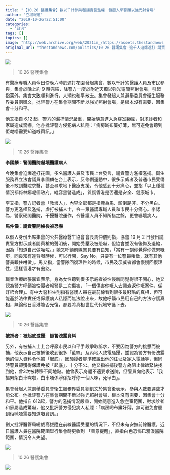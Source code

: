 ```yaml
---
title: "【10.26 醫護集會】數以千計參與者譴責警濫權　發起人斥警屢以強光射會場"
author: "立場報道"
date: "2019-10-26T22:51:00"
categories:
  - "政治"
tags: []
topics: []
image: "http://web.archive.org/web/2021im_/https://assets.thestandnews.com/media/photos/73269115_10162267816800265_3066054561362870272_o20copy_T7rFN_xaB5f7Y.png"
original_url: "thestandnews.com/politics/10-26-醫護集會-逾千人迫爆遮打-譴責警方濫權-發起人批評警方屢以強光射會場"
---
```

![](http://web.archive.org/web/2021im_/https://assets.thestandnews.com/media/photos/73269115_10162267816800265_3066054561362870272_o20copy_T7rFN_xaB5f7Y.png)
> 10.26 醫護集會

有醫療專職人員今日傍晚六時於遮打花園發起集會，數以千計的醫護人員及市民參與，集會於晚上約 9 時完結，除警方一度於附近天橋以強光電筒照射會場，引起指罵外，集會大致順利進行，人潮也和平散去。集會發起人兼選舉委員會衛生服務界委員劉凱文，批評警方在集會期間不斷以強光照射會場，是根本沒有需要，因集會十分和平。

他又指自 6.12 起，警方的濫捕情況嚴重，開始隨意進入急症室範圍，對求診者和家屬造成驚嚇，他亦批評警方侵犯病人私隱：「病房啲布簾好薄，無可避免會聽到佢哋唔需要知道嘅資訊。」

![](http://web.archive.org/web/2021im_/https://assets.thestandnews.com/media/photos/75317348_10162267816700265_3410050818655649792_o20copy_UY2ww_MkQzzMl.png)
> 10.26 醫護集會

**李國麟：警闖醫院嚇壞醫護病人**

今晚集會迫爆遮打花園，多名醫護人員及市民上台發言，譴責警方濫權濫捕。衛生服務界立法會議員李國麟在台上表示，反修例運動中，很多示威者及普通市民受傷後不敢到醫院求醫，甚至尋求地下醫療支援，令他感到十分痛心，並指「以上種種情況都係林鄭呢個政府，縱容黑警造成」，質疑香港是否還是安全、健康城市。

李又指，警方記者會「教壞人」，內容全部都是指鹿為馬、顛倒是非、不分黑白。警方更濫權及濫捕，虐打被捕人士，令一眾醫護專職人員和市民十分痛心。李認為，警察硬闖醫院，干擾醫院運作，令醫護人員不知所措之餘，更會嚇壞病人。

**馬仲儀：譴責警開格後被恐嚇**

以個人身份出席集會的公共醫療醫生協會會長馬仲儀則指，協會 10 月 2 日發出譴責警方對示威者開真槍的聲明後，開始受壓及被恐嚇，但協會並沒有後悔及退縮，因為「知道自己做啱咗。」她又呼籲前線警員要有良知，「當有一刻你覺得你做緊嘅嘢，同良知有違背嘅時候，可以行開，Say No，只要有一位警員咁做，就有其他警員跟住咁做」。馬又指，當警隊回復理性的時候，市民及示威者都會慢慢回復理性，這樣香港才有出路。

職業治療師張嘉宜表示，身為女性聽到很多示威者被性侵新聞覺得很不開心，她又認為警方呼籲被性侵者報警是二次傷害，「一個傷害你嘅人去調查返你嘅案件，係好唔合理」。有中大醫科生則指有醫護人員在最前線看到很多最殘酷的真相，但可能基於法律責任或保護病人私隱而無法說出來，故他呼籲市民用自己的方法守護真相，無論他日香港能否光復，都要將真相世世代代地守護下去。

![](http://web.archive.org/web/2021im_/https://assets.thestandnews.com/media/photos/74674409_10162267816495265_2271183735531503616_o20copy_dx6Ce_nFSMddt.png)
> 10.26 醫護集會

**被捕者：被起底滋擾　疑警洩露資料**

另外，有被捕人士上台呼籲市民以和平手段爭取訴求，不要因為警方的挑釁而被捕，他表示自己被捕後收到很多「藍絲」及內地人致電騷擾，並認為警方有份洩露他的個人資料令他被「起底」，因騷擾者能準確說出他的住址及家人電話等，但同時警員卻獲得保護免被「起底」，十分不公。他又指被捕後警方為阻止律師緊快找到他，曾3次被轉移不同地點。他曾表示身體不適要求送院，但警員向他表示「我搵緊架白車㗎啦，白車唔係淨係招呼你一個人㗎，死曱甴」。

集會發起人兼選舉委員會衛生服務界委員劉凱文於集會後表示，參與人數要遲些才能公布。他批評警方在集會期間不斷以強光照射會場，根本沒有需要，因集會十分和平。他指自 612起，警方的濫捕情況嚴重，開始隨意進入急症室範圍，對求診者和家屬造成驚嚇，他又批評警方侵犯病人私隱：「病房啲布簾好薄，無可避免會聽到佢哋唔需要知道嘅資訊。」

劉又批評醫管局總裁高拔陞在前線醫護受壓的情況下，不但未有安撫前線醫護，近日醫護人員在醫院範圍舉行集會時更收到 「善意提醒」，直指白色恐怖已瀰漫醫院範圍，情況令人失望。

![](http://web.archive.org/web/2021im_/https://assets.thestandnews.com/media/photos/72873839_10162267738220265_3225582140796174336_o20copy_ZY0Zv_q6U7B7T.png)
> 10.26 醫護集會

![](http://web.archive.org/web/2021im_/https://assets.thestandnews.com/media/photos/74228943_10162267564545265_4442536612739416064_o20copy_4qEXB_zrtSxXo.png)